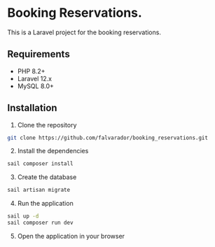 # Booking Reservations.

This is a Laravel project for the booking reservations.

## Requirements

- PHP 8.2+
- Laravel 12.x
- MySQL 8.0+

## Installation

1. Clone the repository

```bash
git clone https://github.com/falvarador/booking_reservations.git
```

2. Install the dependencies

```bash
sail composer install
```

3. Create the database

```bash
sail artisan migrate
```

4. Run the application

```bash
sail up -d
sail composer run dev
```

5. Open the application in your browser